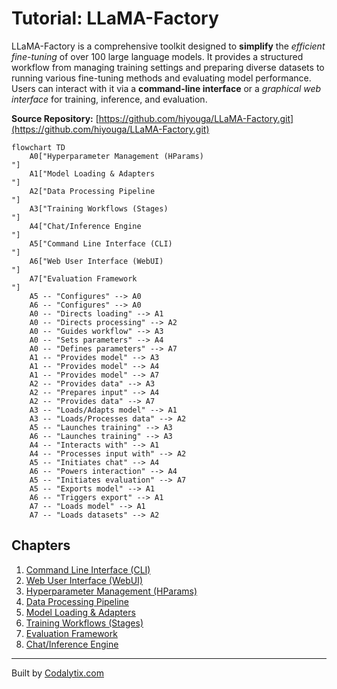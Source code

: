 # Tutorial: LLaMA-Factory

LLaMA-Factory is a comprehensive toolkit designed to **simplify** the *efficient fine-tuning* of over 100 large language models. It provides a structured workflow from managing training settings and preparing diverse datasets to running various fine-tuning methods and evaluating model performance. Users can interact with it via a **command-line interface** or a *graphical web interface* for training, inference, and evaluation.


**Source Repository:** [https://github.com/hiyouga/LLaMA-Factory.git](https://github.com/hiyouga/LLaMA-Factory.git)

```mermaid
flowchart TD
    A0["Hyperparameter Management (HParams)
"]
    A1["Model Loading & Adapters
"]
    A2["Data Processing Pipeline
"]
    A3["Training Workflows (Stages)
"]
    A4["Chat/Inference Engine
"]
    A5["Command Line Interface (CLI)
"]
    A6["Web User Interface (WebUI)
"]
    A7["Evaluation Framework
"]
    A5 -- "Configures" --> A0
    A6 -- "Configures" --> A0
    A0 -- "Directs loading" --> A1
    A0 -- "Directs processing" --> A2
    A0 -- "Guides workflow" --> A3
    A0 -- "Sets parameters" --> A4
    A0 -- "Defines parameters" --> A7
    A1 -- "Provides model" --> A3
    A1 -- "Provides model" --> A4
    A1 -- "Provides model" --> A7
    A2 -- "Provides data" --> A3
    A2 -- "Prepares input" --> A4
    A2 -- "Provides data" --> A7
    A3 -- "Loads/Adapts model" --> A1
    A3 -- "Loads/Processes data" --> A2
    A5 -- "Launches training" --> A3
    A6 -- "Launches training" --> A3
    A4 -- "Interacts with" --> A1
    A4 -- "Processes input with" --> A2
    A5 -- "Initiates chat" --> A4
    A6 -- "Powers interaction" --> A4
    A5 -- "Initiates evaluation" --> A7
    A5 -- "Exports model" --> A1
    A6 -- "Triggers export" --> A1
    A7 -- "Loads model" --> A1
    A7 -- "Loads datasets" --> A2
```

## Chapters

1. [Command Line Interface (CLI)
](01_command_line_interface__cli__.md)
2. [Web User Interface (WebUI)
](02_web_user_interface__webui__.md)
3. [Hyperparameter Management (HParams)
](03_hyperparameter_management__hparams__.md)
4. [Data Processing Pipeline
](04_data_processing_pipeline_.md)
5. [Model Loading & Adapters
](05_model_loading___adapters_.md)
6. [Training Workflows (Stages)
](06_training_workflows__stages__.md)
7. [Evaluation Framework
](07_evaluation_framework_.md)
8. [Chat/Inference Engine
](08_chat_inference_engine_.md)


---

Built by [Codalytix.com](Codalytix.com)
